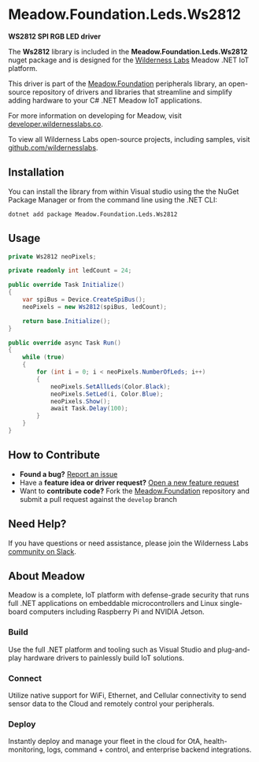 # Meadow.Foundation.Leds.Ws2812

**WS2812 SPI RGB LED driver**

The **Ws2812** library is included in the **Meadow.Foundation.Leds.Ws2812** nuget package and is designed for the [Wilderness Labs](www.wildernesslabs.co) Meadow .NET IoT platform.

This driver is part of the [Meadow.Foundation](https://developer.wildernesslabs.co/Meadow/Meadow.Foundation/) peripherals library, an open-source repository of drivers and libraries that streamline and simplify adding hardware to your C# .NET Meadow IoT applications.

For more information on developing for Meadow, visit [developer.wildernesslabs.co](http://developer.wildernesslabs.co/).

To view all Wilderness Labs open-source projects, including samples, visit [github.com/wildernesslabs](https://github.com/wildernesslabs/).

## Installation

You can install the library from within Visual studio using the the NuGet Package Manager or from the command line using the .NET CLI:

`dotnet add package Meadow.Foundation.Leds.Ws2812`
## Usage

```csharp
private Ws2812 neoPixels;

private readonly int ledCount = 24;

public override Task Initialize()
{
    var spiBus = Device.CreateSpiBus();
    neoPixels = new Ws2812(spiBus, ledCount);

    return base.Initialize();
}

public override async Task Run()
{
    while (true)
    {
        for (int i = 0; i < neoPixels.NumberOfLeds; i++)
        {
            neoPixels.SetAllLeds(Color.Black);
            neoPixels.SetLed(i, Color.Blue);
            neoPixels.Show();
            await Task.Delay(100);
        }
    }
}

```
## How to Contribute

- **Found a bug?** [Report an issue](https://github.com/WildernessLabs/Meadow_Issues/issues)
- Have a **feature idea or driver request?** [Open a new feature request](https://github.com/WildernessLabs/Meadow_Issues/issues)
- Want to **contribute code?** Fork the [Meadow.Foundation](https://github.com/WildernessLabs/Meadow.Foundation) repository and submit a pull request against the `develop` branch


## Need Help?

If you have questions or need assistance, please join the Wilderness Labs [community on Slack](http://slackinvite.wildernesslabs.co/).
## About Meadow

Meadow is a complete, IoT platform with defense-grade security that runs full .NET applications on embeddable microcontrollers and Linux single-board computers including Raspberry Pi and NVIDIA Jetson.

### Build

Use the full .NET platform and tooling such as Visual Studio and plug-and-play hardware drivers to painlessly build IoT solutions.

### Connect

Utilize native support for WiFi, Ethernet, and Cellular connectivity to send sensor data to the Cloud and remotely control your peripherals.

### Deploy

Instantly deploy and manage your fleet in the cloud for OtA, health-monitoring, logs, command + control, and enterprise backend integrations.


